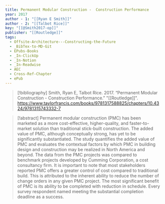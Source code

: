 ```yaml
---
title: Permanent Modular Construction -  Construction Performance
year: 2017
author - 1: "[[Ryan E Smith]]"
author - 2: "[[Talbot Rice]]"
key: "[[@Smith2017-op]]"
publisher: "[[Routledge]]"
tags:
  - Offsite-Architecture---Constructing-the-Future
  - _BibTex-to-MD-Git
  - EPubs-Books
  - _In-ClickUp
  - _In-Notion
  - _In-Readwise
  - AEC
  - Cross-Ref-Chapter
  - ePub
---
```


> [!bibliography]
> Smith, Ryan E, Talbot Rice. 2017. “Permanent Modular Construction -  Construction Performance.” "[[Routledge]]". https://www.taylorfrancis.com/books/9781317588825/chapters/10.4324/9781315743332-7

> [!abstract]
> Permanent modular construction (PMC) has been marketed as a more cost-effective, higher-quality, and faster-to-market solution than traditional stick-built construction. The added value of PMC, although conceptually strong, has yet to be significantly substantiated. The study quantifies the added value of PMC and evaluates the contextual factors by which PMC in building design and construction may be realized in North America and beyond. The data from the PMC projects was compared to benchmark projects developed by Cumming Corporation, a cost consultancy firm. It is important to note that most stakeholders reported PMC offers a greater control of cost compared to traditional build. This is attributed to the inherent ability to reduce the number of change orders in any given PMC project. The most significant benefit of PMC is its ability to be completed with reduction in schedule. Every survey respondent named meeting the substantial completion deadline as a success.